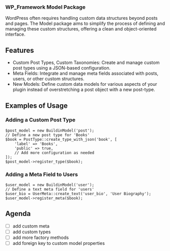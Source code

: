 ### WP_Framework Model Package
WordPress often requires handling custom data structures beyond posts and pages. The Model package aims to simplify the process of defining and managing these custom structures, offering a clean and object-oriented interface.

## Features
- Custom Post Types, Custom Taxonomies: Create and manage custom post types using a JSON-based configuration.
- Meta Fields: Integrate and manage meta fields associated with posts, users, or other custom structures.
- New Models: Define custom data models for various aspects of your plugin instead of overstretching a post object with a new post-type.

## Examples of Usage

### Adding a Custom Post Type
```
$post_model = new BuildinModel('post');
// Define a new post type for 'Books'
$book = PostType::create_type_with_json('book', [
    'label' => 'Books',
    'public' => true,
    // Add more configuration as needed
]);
$post_model->register_type($book);
```

### Adding a Meta Field to Users
```
$user_model = new BuildinModel('user');
// Define a text meta field for 'users'
$user_bio = UserMeta::create_text('user_bio', 'User Biography');
$user_model->register_meta($book);
```

## Agenda
 - [ ] add custom meta
 - [ ] add custom types
 - [ ] add more factory methods
 - [ ] add foreign key to custom model properties
